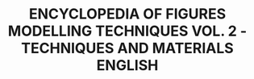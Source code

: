 ---
layout: product
title: "ENCYCLOPEDIA OF FIGURES MODELLING TECHNIQUES VOL. 2 - TECHNIQUES AND MATERIALS ENGLISH"
price: "4300" 
desc: "Knjiga"
img_path: "/assets/img/A.MIG-6222.webp"
brand: "AMMO"
available: false
special_offer: false
new: false
soon: false
cat: "090000"
subcat: "090100"
subsubcat: "090101"
sifra: "A.MIG-6222"
popular: false
spec: false
---